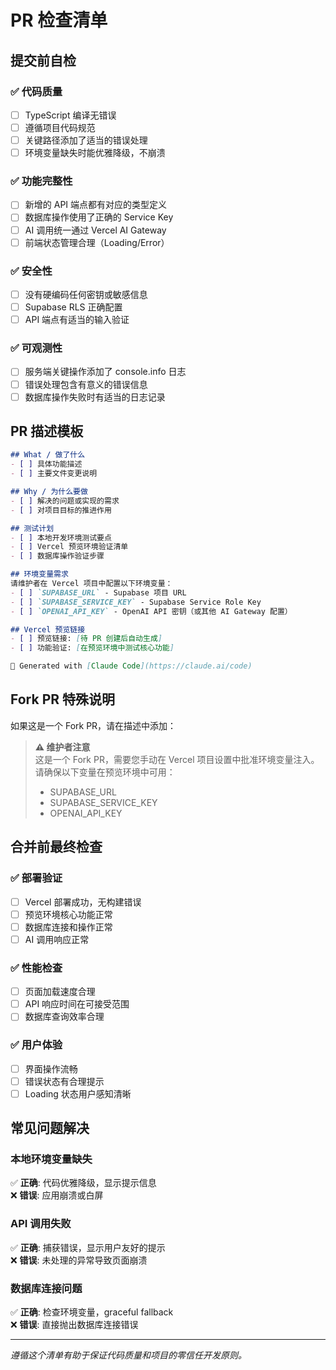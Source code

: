 # PR 检查清单

## 提交前自检

### ✅ 代码质量
- [ ] TypeScript 编译无错误
- [ ] 遵循项目代码规范
- [ ] 关键路径添加了适当的错误处理
- [ ] 环境变量缺失时能优雅降级，不崩溃

### ✅ 功能完整性
- [ ] 新增的 API 端点都有对应的类型定义
- [ ] 数据库操作使用了正确的 Service Key
- [ ] AI 调用统一通过 Vercel AI Gateway
- [ ] 前端状态管理合理（Loading/Error）

### ✅ 安全性
- [ ] 没有硬编码任何密钥或敏感信息
- [ ] Supabase RLS 正确配置
- [ ] API 端点有适当的输入验证

### ✅ 可观测性
- [ ] 服务端关键操作添加了 console.info 日志
- [ ] 错误处理包含有意义的错误信息
- [ ] 数据库操作失败时有适当的日志记录

## PR 描述模板

```markdown
## What / 做了什么
- [ ] 具体功能描述
- [ ] 主要文件变更说明

## Why / 为什么要做
- [ ] 解决的问题或实现的需求
- [ ] 对项目目标的推进作用

## 测试计划
- [ ] 本地开发环境测试要点
- [ ] Vercel 预览环境验证清单
- [ ] 数据库操作验证步骤

## 环境变量需求
请维护者在 Vercel 项目中配置以下环境变量：
- [ ] `SUPABASE_URL` - Supabase 项目 URL
- [ ] `SUPABASE_SERVICE_KEY` - Supabase Service Role Key  
- [ ] `OPENAI_API_KEY` - OpenAI API 密钥（或其他 AI Gateway 配置）

## Vercel 预览链接
- [ ] 预览链接: [待 PR 创建后自动生成]
- [ ] 功能验证: [在预览环境中测试核心功能]

🤖 Generated with [Claude Code](https://claude.ai/code)
```

## Fork PR 特殊说明

如果这是一个 Fork PR，请在描述中添加：

> **⚠️ 维护者注意**  
> 这是一个 Fork PR，需要您手动在 Vercel 项目设置中批准环境变量注入。请确保以下变量在预览环境中可用：
> - SUPABASE_URL  
> - SUPABASE_SERVICE_KEY
> - OPENAI_API_KEY

## 合并前最终检查

### ✅ 部署验证
- [ ] Vercel 部署成功，无构建错误
- [ ] 预览环境核心功能正常
- [ ] 数据库连接和操作正常
- [ ] AI 调用响应正常

### ✅ 性能检查  
- [ ] 页面加载速度合理
- [ ] API 响应时间在可接受范围
- [ ] 数据库查询效率合理

### ✅ 用户体验
- [ ] 界面操作流畅
- [ ] 错误状态有合理提示
- [ ] Loading 状态用户感知清晰

## 常见问题解决

### 本地环境变量缺失
✅ **正确**: 代码优雅降级，显示提示信息  
❌ **错误**: 应用崩溃或白屏

### API 调用失败
✅ **正确**: 捕获错误，显示用户友好的提示  
❌ **错误**: 未处理的异常导致页面崩溃

### 数据库连接问题
✅ **正确**: 检查环境变量，graceful fallback  
❌ **错误**: 直接抛出数据库连接错误

---

*遵循这个清单有助于保证代码质量和项目的零信任开发原则。*